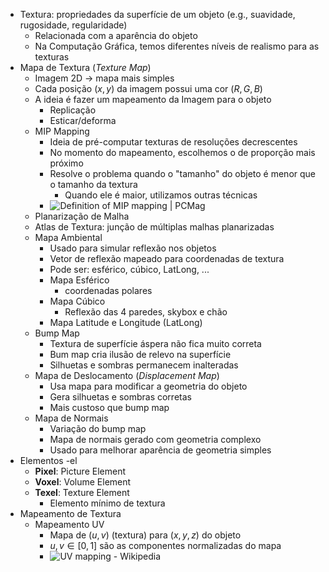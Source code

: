 - Textura: propriedades da superfície de um objeto (e.g., suavidade, rugosidade, regularidade)
	- Relacionada com a aparência do objeto
	- Na Computação Gráfica, temos diferentes níveis de realismo para as texturas
- Mapa de Textura (*Texture Map*)
	- Imagem 2D -> mapa mais simples
	- Cada posição $(x, y)$ da imagem possui uma cor $(R, G, B)$
	- A ideia é fazer um mapeamento da Imagem para o objeto
		- Replicação
		- Esticar/deforma
	- MIP Mapping
		- Ideia de pré-computar texturas de resoluções decrescentes
		- No momento do mapeamento, escolhemos o de proporção mais próximo
		- Resolve o problema quando o "tamanho" do objeto é menor que o tamanho da textura
			- Quando ele é maior, utilizamos outras técnicas
		- ![Definition of MIP mapping | PCMag](https://i.pcmag.com/imagery/encyclopedia-terms/mip-mapping-mipmap.fit_lim.size_1050x.gif)
	- Planarização de Malha
	- Atlas de Textura: junção de múltiplas malhas planarizadas
	- Mapa Ambiental
		- Usado para simular reflexão nos objetos
		- Vetor de reflexão mapeado para coordenadas de textura
		- Pode ser: esférico, cúbico, LatLong, ...
		- Mapa Esférico
			- coordenadas polares
		- Mapa Cúbico
			- Reflexão das 4 paredes, skybox e chão
		- Mapa Latitude e Longitude (LatLong)
	- Bump Map
		- Textura de superfície áspera não fica muito correta
		- Bum map cria ilusão de relevo na superfície
		- Silhuetas e sombras permanecem inalteradas
	- Mapa de Deslocamento (*Displacement Map*)
		- Usa mapa para modificar a geometria do objeto
		- Gera silhuetas e sombras corretas
		- Mais custoso que bump map
	- Mapa de Normais
		- Variação do bump map
		- Mapa de normais gerado com geometria complexo
		- Usado para melhorar aparência de geometria simples
- Elementos -el
	- **Pixel**: Picture Element
	- **Voxel**: Volume Element
	- **Texel**: Texture Element
		- Elemento mínimo de textura
- Mapeamento de Textura
	- Mapeamento UV
		- Mapa de $(u, v)$ (textura) para $(x, y, z)$ do objeto
		- $u, v \in [0, 1]$ são as componentes normalizadas do mapa
		- ![UV mapping - Wikipedia](https://upload.wikimedia.org/wikipedia/commons/thumb/0/04/UVMapping.png/400px-UVMapping.png)
